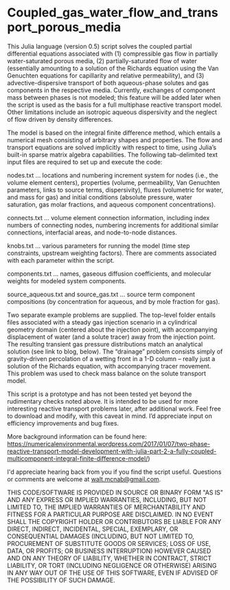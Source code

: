 # Coupled_gas_water_flow_and_transport_porous_media

This Julia language (version 0.5) script solves the coupled partial differential equations associated with (1) compressible gas flow in partially water-saturated porous media, (2) partially-saturated flow of water (essentially amounting to a solution of the Richards equation using the Van Genuchten equations for capillarity and relative permeability), and (3) advective-dispersive transport of both aqueous-phase solutes and gas components in the respective media. Currently, exchanges of component mass between phases is not modeled; this feature will be added later when the script is used as the basis for a full multiphase reactive transport model. Other limitations include an isotropic aqueous dispersivity and the neglect of flow driven by density differences.

The model is based on the integral finite difference method, which entails a numerical mesh consisting of arbitrary shapes and properties. The flow and transport equations are solved implicitly with respect to time, using Julia’s built-in sparse matrix algebra capabilities. The following tab-delimited text input files are required to set up and execute the code:

nodes.txt … locations and numbering increment system for nodes (i.e., the volume element centers), properties (volume, permeability, Van Genuchten parameters, links to source terms, dispersivity), fluxes (volumetric for water, and mass for gas) and initial conditions (absolute pressure, water saturation, gas molar fractions, and aqueous component concentrations).

connects.txt … volume element connection information, including index numbers of connecting nodes, numbering increments for additional similar connections, interfacial areas, and node-to-node distances.

knobs.txt … various parameters for running the model (time step constraints, upstream weighting factors). There are comments associated with each parameter within the script.

components.txt … names, gaseous diffusion coefficients, and molecular weights for modeled system components.

source_aqueous.txt and source_gas.txt … source term component compositions (by concentration for aqueous, and by mole fraction for gas).

Two separate example problems are supplied. The top-level folder entails files associated with a steady gas injection scenario in a cylindrical geometry domain (centered about the injection point), with accompanying displacement of water (and a solute tracer) away from the injection point. The resulting transient gas pressure distributions match an analytical solution (see link to blog, below). The “drainage” problem consists simply of gravity-driven percolation of a wetting front in a 1-D column – really just a solution of the Richards equation, with accompanying tracer movement. This problem was used to check mass balance on the solute transport model.

This script is a prototype and has not been tested yet beyond the rudimentary checks noted above. It is intended to be used for more interesting reactive transport problems later, after additional work. Feel free to download and modify, with this caveat in mind. I’d appreciate input on efficiency improvements and bug fixes.

More background information can be found here: https://numericalenvironmental.wordpress.com/2017/01/07/two-phase-reactive-transport-model-development-with-julia-part-2-a-fully-coupled-multicomponent-integral-finite-difference-model/)

I'd appreciate hearing back from you if you find the script useful. Questions or comments are welcome at walt.mcnab@gmail.com.

THIS CODE/SOFTWARE IS PROVIDED IN SOURCE OR BINARY FORM "AS IS" AND ANY EXPRESS OR IMPLIED WARRANTIES, INCLUDING, BUT NOT LIMITED TO, THE IMPLIED WARRANTIES OF MERCHANTABILITY AND FITNESS FOR A PARTICULAR PURPOSE ARE DISCLAIMED. IN NO EVENT SHALL THE COPYRIGHT HOLDER OR CONTRIBUTORS BE LIABLE FOR ANY DIRECT, INDIRECT, INCIDENTAL, SPECIAL, EXEMPLARY, OR CONSEQUENTIAL DAMAGES (INCLUDING, BUT NOT LIMITED TO, PROCUREMENT OF SUBSTITUTE GOODS OR SERVICES; LOSS OF USE, DATA, OR PROFITS; OR BUSINESS INTERRUPTION) HOWEVER CAUSED AND ON ANY THEORY OF LIABILITY, WHETHER IN CONTRACT, STRICT LIABILITY, OR TORT (INCLUDING NEGLIGENCE OR OTHERWISE) ARISING IN ANY WAY OUT OF THE USE OF THIS SOFTWARE, EVEN IF ADVISED OF THE POSSIBILITY OF SUCH DAMAGE.
